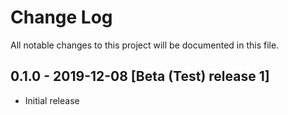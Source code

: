 # Change Log
All notable changes to this project will be documented in this file.

## 0.1.0 - 2019-12-08 [Beta (Test) release 1]
- Initial release

